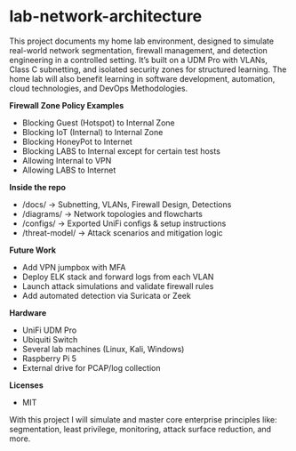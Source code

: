 # lab-network-architecture
This project documents my home lab environment, designed to simulate real-world network segmentation, firewall management, and detection engineering in a controlled setting. It’s built on a UDM Pro with VLANs, Class C subnetting, and isolated security zones for structured learning. The home lab will also benefit learning in software development, automation, cloud technologies, and DevOps Methodologies.

**Firewall Zone Policy Examples**
- Blocking Guest (Hotspot) to Internal Zone
- Blocking IoT (Internal) to Internal Zone
- Blocking HoneyPot to Internet
- Blocking LABS to Internal except for certain test hosts
- Allowing Internal to VPN
- Allowing LABS to Internet


**Inside the repo**
- /docs/ -> Subnetting, VLANs, Firewall Design, Detections
- /diagrams/ -> Network topologies and flowcharts
- /configs/ -> Exported UniFi configs & setup instructions
- /threat-model/ -> Attack scenarios and mitigation logic

**Future Work**
- Add VPN jumpbox with MFA
- Deploy ELK stack and forward logs from each VLAN
- Launch attack simulations and validate firewall rules
- Add automated detection via Suricata or Zeek


**Hardware**
- UniFi UDM Pro
- Ubiquiti Switch
- Several lab machines (Linux, Kali, Windows)
- Raspberry Pi 5
- External drive for PCAP/log collection


**Licenses**
- MIT

With this project I will simulate and master core enterprise principles like: segmentation, least privilege, monitoring, attack surface reduction, and more. 
